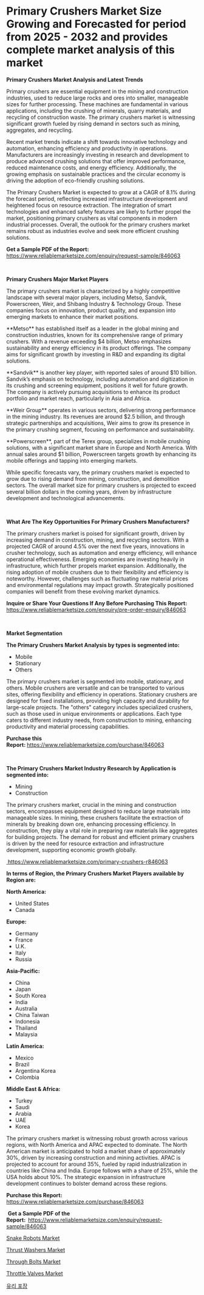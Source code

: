 <p><h1>Primary Crushers Market Size Growing and Forecasted for period from 2025 - 2032 and provides complete market analysis of this market</h1></p><p><strong>Primary Crushers Market Analysis and Latest Trends</strong></p>
<p><p>Primary crushers are essential equipment in the mining and construction industries, used to reduce large rocks and ores into smaller, manageable sizes for further processing. These machines are fundamental in various applications, including the crushing of minerals, quarry materials, and recycling of construction waste. The primary crushers market is witnessing significant growth fueled by rising demand in sectors such as mining, aggregates, and recycling.</p><p>Recent market trends indicate a shift towards innovative technology and automation, enhancing efficiency and productivity in operations. Manufacturers are increasingly investing in research and development to produce advanced crushing solutions that offer improved performance, reduced maintenance costs, and energy efficiency. Additionally, the growing emphasis on sustainable practices and the circular economy is driving the adoption of eco-friendly crushing solutions.</p><p>The Primary Crushers Market is expected to grow at a CAGR of 8.1% during the forecast period, reflecting increased infrastructure development and heightened focus on resource extraction. The integration of smart technologies and enhanced safety features are likely to further propel the market, positioning primary crushers as vital components in modern industrial processes. Overall, the outlook for the primary crushers market remains robust as industries evolve and seek more efficient crushing solutions.</p></p>
<p><strong>Get a Sample PDF of the Report:&nbsp;</strong> <a href="https://www.reliablemarketsize.com/enquiry/request-sample/846063?utm_campaign=1840&utm_medium=2&utm_source=Github&utm_content=ia&utm_term=20022025&utm_id=primary-crushers">https://www.reliablemarketsize.com/enquiry/request-sample/846063</a></p>
<p>&nbsp;</p>
<p><strong>Primary Crushers Major Market Players</strong></p>
<p><p>The primary crushers market is characterized by a highly competitive landscape with several major players, including Metso, Sandvik, Powerscreen, Weir, and Shibang Industry & Technology Group. These companies focus on innovation, product quality, and expansion into emerging markets to enhance their market positions.</p><p>**Metso** has established itself as a leader in the global mining and construction industries, known for its comprehensive range of primary crushers. With a revenue exceeding $4 billion, Metso emphasizes sustainability and energy efficiency in its product offerings. The company aims for significant growth by investing in R&D and expanding its digital solutions.</p><p>**Sandvik** is another key player, with reported sales of around $10 billion. Sandvik’s emphasis on technology, including automation and digitization in its crushing and screening equipment, positions it well for future growth. The company is actively pursuing acquisitions to enhance its product portfolio and market reach, particularly in Asia and Africa.</p><p>**Weir Group** operates in various sectors, delivering strong performance in the mining industry. Its revenues are around $2.5 billion, and through strategic partnerships and acquisitions, Weir aims to grow its presence in the primary crushing segment, focusing on performance and sustainability.</p><p>**Powerscreen**, part of the Terex group, specializes in mobile crushing solutions, with a significant market share in Europe and North America. With annual sales around $1 billion, Powerscreen targets growth by enhancing its mobile offerings and tapping into emerging markets.</p><p>While specific forecasts vary, the primary crushers market is expected to grow due to rising demand from mining, construction, and demolition sectors. The overall market size for primary crushers is projected to exceed several billion dollars in the coming years, driven by infrastructure development and technological advancements.</p></p>
<p>&nbsp;</p>
<p><strong>What Are The Key Opportunities For Primary Crushers Manufacturers?</strong></p>
<p><p>The primary crushers market is poised for significant growth, driven by increasing demand in construction, mining, and recycling sectors. With a projected CAGR of around 4.5% over the next five years, innovations in crusher technology, such as automation and energy efficiency, will enhance operational effectiveness. Emerging economies are investing heavily in infrastructure, which further propels market expansion. Additionally, the rising adoption of mobile crushers due to their flexibility and efficiency is noteworthy. However, challenges such as fluctuating raw material prices and environmental regulations may impact growth. Strategically positioned companies will benefit from these evolving market dynamics.</p></p>
<p><strong>Inquire or Share Your Questions If Any Before Purchasing This Report:</strong> <a href="https://www.reliablemarketsize.com/enquiry/pre-order-enquiry/846063?utm_campaign=1840&utm_medium=2&utm_source=Github&utm_content=ia&utm_term=20022025&utm_id=primary-crushers">https://www.reliablemarketsize.com/enquiry/pre-order-enquiry/846063</a></p>
<p>&nbsp;</p>
<p><strong>Market Segmentation</strong></p>
<p><strong>The Primary Crushers Market Analysis by types is segmented into:</strong></p>
<p><ul><li>Mobile</li><li>Stationary</li><li>Others</li></ul></p>
<p><p>The primary crushers market is segmented into mobile, stationary, and others. Mobile crushers are versatile and can be transported to various sites, offering flexibility and efficiency in operations. Stationary crushers are designed for fixed installations, providing high capacity and durability for large-scale projects. The "others" category includes specialized crushers, such as those used in unique environments or applications. Each type caters to different industry needs, from construction to mining, enhancing productivity and material processing capabilities.</p></p>
<p><strong>Purchase this Report:&nbsp;</strong><a href="https://www.reliablemarketsize.com/purchase/846063?utm_campaign=1840&utm_medium=2&utm_source=Github&utm_content=ia&utm_term=20022025&utm_id=primary-crushers">https://www.reliablemarketsize.com/purchase/846063</a></p>
<p>&nbsp;</p>
<p><strong>The Primary Crushers Market Industry Research by Application is segmented into:</strong></p>
<p><ul><li>Mining</li><li>Construction</li></ul></p>
<p><p>The primary crushers market, crucial in the mining and construction sectors, encompasses equipment designed to reduce large materials into manageable sizes. In mining, these crushers facilitate the extraction of minerals by breaking down ore, enhancing processing efficiency. In construction, they play a vital role in preparing raw materials like aggregates for building projects. The demand for robust and efficient primary crushers is driven by the need for resource extraction and infrastructure development, supporting economic growth globally.</p></p>
<p><a href="https://www.reliablemarketsize.com/primary-crushers-r846063?utm_campaign=1840&utm_medium=2&utm_source=Github&utm_content=ia&utm_term=20022025&utm_id=primary-crushers">&nbsp;https://www.reliablemarketsize.com/primary-crushers-r846063</a></p>
<p><strong>In terms of Region, the Primary Crushers Market Players available by Region are:</strong></p>
<p>
    <p> <strong> North America: </strong>
        <ul>
            <li>United States</li>
            <li>Canada</li>
        </ul>
        </p> 
    <p> <strong> Europe: </strong>
        <ul>
            <li>Germany</li>
            <li>France</li>
            <li>U.K.</li>
            <li>Italy</li>
            <li>Russia</li>
        </ul>
        </p> 
    <p> <strong> Asia-Pacific: </strong>
        <ul>
            <li>China</li>
            <li>Japan</li>
            <li>South Korea</li>
            <li>India</li>
            <li>Australia</li>
            <li>China Taiwan</li>
            <li>Indonesia</li>
            <li>Thailand</li>
            <li>Malaysia</li>
        </ul>
        </p> 
    <p> <strong> Latin America: </strong>
        <ul>
            <li>Mexico</li>
            <li>Brazil</li>
            <li>Argentina Korea</li>
            <li>Colombia</li>
        </ul>
        </p> 
    <p> <strong> Middle East & Africa: </strong>
        <ul>
            <li>Turkey</li>
            <li>Saudi</li>
            <li>Arabia</li>
            <li>UAE</li>
            <li>Korea</li>
        </ul>
    </p>
    </p>
<p><p>The primary crushers market is witnessing robust growth across various regions, with North America and APAC expected to dominate. The North American market is anticipated to hold a market share of approximately 30%, driven by increasing construction and mining activities. APAC is projected to account for around 35%, fueled by rapid industrialization in countries like China and India. Europe follows with a share of 25%, while the USA holds about 10%. The strategic expansion in infrastructure development continues to bolster demand across these regions.</p></p>
<p><strong>Purchase this Report: </strong><a href="https://www.reliablemarketsize.com/purchase/846063?utm_campaign=1840&utm_medium=2&utm_source=Github&utm_content=ia&utm_term=20022025&utm_id=primary-crushers">https://www.reliablemarketsize.com/purchase/846063</a></p>
<p>&nbsp;<strong>Get a Sample PDF of the Report:&nbsp;&nbsp;</strong><a href="https://www.reliablemarketsize.com/enquiry/request-sample/846063?utm_campaign=1840&utm_medium=2&utm_source=Github&utm_content=ia&utm_term=20022025&utm_id=primary-crushers">https://www.reliablemarketsize.com/enquiry/request-sample/846063</a></p>
<p><strong></strong></p>
<p><p><a href="https://github.com/vimar16th/Market-Research-Report-List-7/blob/main/snake-robots-market.md?utm_campaign=1840&utm_medium=2&utm_source=Github&utm_content=ia&utm_term=20022025&utm_id=primary-crushers">Snake Robots Market</a></p><p><a href="https://github.com/weyerpinkeg4/Market-Research-Report-List-1/blob/main/thrust-washers-market.md?utm_campaign=1840&utm_medium=2&utm_source=Github&utm_content=ia&utm_term=20022025&utm_id=primary-crushers">Thrust Washers Market</a></p><p><a href="https://github.com/balkanalazar/Market-Research-Report-List-1/blob/main/through-bolts-market.md?utm_campaign=1840&utm_medium=2&utm_source=Github&utm_content=ia&utm_term=20022025&utm_id=primary-crushers">Through Bolts Market</a></p><p><a href="https://github.com/zouzangummer/Market-Research-Report-List-1/blob/main/throttle-valves-market.md?utm_campaign=1840&utm_medium=2&utm_source=Github&utm_content=ia&utm_term=20022025&utm_id=primary-crushers">Throttle Valves Market</a></p><p><a href="https://github.com/laholand/Market-Research-Report-List-7/blob/main/241399838442.md?utm_campaign=1840&utm_medium=2&utm_source=Github&utm_content=ia&utm_term=20022025&utm_id=primary-crushers">유리 포장</a></p></p>